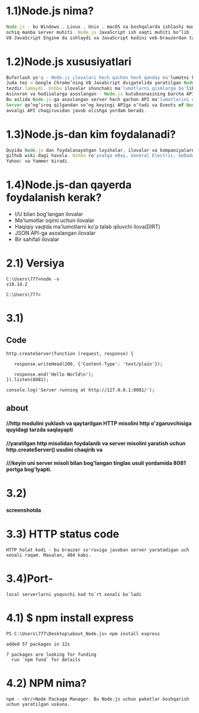 # 1.1)Node.js nima?
```Node.js
Node.js - bu Windows , Linux , Unix , macOS va boshqalarda ishlashi mumkin bo'lgan o'zaro platforma ,
ochiq manba server muhiti. Node.js JavaScript ish vaqti muhiti boʻlib ,
V8 JavaScript Engine da ishlaydi va JavaScript kodini veb-brauzerdan tashqarida bajaradi .
```

# 1.2)Node.js xususiyatlari
```Node.js
Buferlash yo'q - Node.js ilovalari hech qachon hech qanday ma'lumotni bufer 
Juda tez – Google Chrome’ning V8 JavaScript dvigatelida yaratilgan Node.js kutubxonasi kodni bajarishda juda 
tezdir.lamaydi. Ushbu ilovalar shunchaki ma'lumotlarni qismlarga bo'lib chiqaradi.
Asinxron va hodisalarga asoslangan - Node.js kutubxonasining barcha API'lari asinxron, ya'ni bloklanmaydi. 
Bu aslida Node.js-ga asoslangan server hech qachon API ma'lumotlarini qaytarishini kutmasligini anglatadi. 
Server qo‘ng‘iroq qilgandan so‘ng keyingi APIga o‘tadi va Events of Node.js bildirishnoma mexanizmi serverga 
avvalgi API chaqiruvidan javob olishga yordam beradi.
```

# 1.3)Node.js-dan kim foydalanadi?
```Node.js
Quyida Node.js dan foydalanayotgan loyihalar, ilovalar va kompaniyalarning toʻliq roʻyxatini oʻz ichiga olgan 
github wiki-dagi havola. Ushbu ro'yxatga eBay, General Electric, GoDaddy, Microsoft, PayPal, Uber, Wikipins,
Yahoo! va Yammer kiradi.
```

# 1.4)Node.js-dan qayerda foydalanish kerak?
* I/U bilan bog'langan ilovalar
* Ma'lumotlar oqimi uchun ilovalar
* Haqiqiy vaqtda ma'lumotlarni ko'p talab qiluvchi ilova(DIRT)
* JSON API-ga asoslangan ilovalar
* Bir sahifali ilovalar


# 2.1) Versiya
```
C:\Users\777>node -v
v18.14.2

C:\Users\777>
```


# 3.1)
##  Code
```
http.createServer(function (request, response) {

   response.writeHead(200, {'Content-Type': 'text/plain'});
   
   response.end('Hello World\n');
}).listen(8081);

console.log('Server running at http://127.0.0.1:8081/');

 ```
## about
#### //http modulini yuklash va qaytarilgan HTTP misolini http o'zgaruvchisiga quyidagi tarzda saqlayapti
#### //yaratilgan http misolidan foydalanib va server misolini yaratish uchun http.createServer() usulini chaqirib va
#### ///keyin uni server misoli bilan bog'langan tinglas usuli yordamida 8081 portga bog'lyapti.

# 3.2)
#### screenshotda



# 3.3) HTTP status code
```
HTTP holat kodi - bu brauzer so'roviga javoban server yaratadigan uch xonali raqam. Masalan, 404 kabi.
```


# 3.4)Port-
```local serverlarni yoquvchi kod to`rt xonali bo`ladi```


# 4.1) $ npm install express
```
PS C:\Users\777\Desktop\about_Node.js> npm install express

added 57 packages in 12s

7 packages are looking for funding
  run `npm fund` for details 
  ```
# 4.2) NPM nima?
```
npm - <br/>Node Package Manager. Bu Node.js uchun paketlar boshqarish uchun yaratilgan uskuna.
```

















<!-- ![alt text](https://encrypted-tbn0.gstatic.com/images?q=tbn:ANd9GcQtKOdbHk7qew2XJ3JVHdJZjCUnjGJ6nHGHNMu9i3d4&s) -->